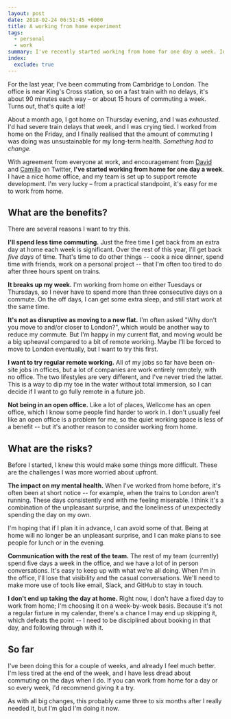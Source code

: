 ```yaml
---
layout: post
date: 2018-02-24 06:51:45 +0000
title: A working from home experiment
tags:
  - personal
  - work
summary: I've recently started working from home for one day a week. In this post I explain why I made the change, some of the benefits and risks, and why I think it's worth trying.
index:
  exclude: true
---
```


For the last year, I've been commuting from Cambridge to London.
The office is near King's Cross station, so on a fast train with no delays, it's about 90 minutes each way – or about 15 hours of commuting a week.
Turns out, that's quite a lot!

About a month ago, I got home on Thursday evening, and I was *exhausted*.
I'd had severe train delays that week, and I was crying tied.
I worked from home on the Friday, and I finally realised that the amount of commuting I was doing was unsustainable for my long-term health.
*Something had to change.*

With agreement from everyone at work, and encouragement from [David][david] and [Camilla][camilla] on Twitter, **I've started working from home for one day a week**.
I have a nice home office, and my team is set up to support remote development.
I'm very lucky – from a practical standpoint, it's easy for me to work from home.

[david]: https://twitter.com/drmaciver
[camilla]: https://twitter.com/spimescape

## What are the benefits?

There are several reasons I want to try this.

**I'll spend less time commuting.**
Just the free time I get back from an extra day at home each week is significant.
Over the rest of this year, I'll get back *five days* of time.
That's time to do other things -- cook a nice dinner, spend time with friends, work on a personal project -- that I'm often too tired to do after three hours spent on trains.

**It breaks up my week.**
I'm working from home on either Tuesdays or Thursdays, so I never have to spend more than three consecutive days on a commute.
On the off days, I can get some extra sleep, and still start work at the same time.

**It's not as disruptive as moving to a new flat.**
I'm often asked "Why don't you move to and/or closer to London?", which would be another way to reduce my commute.
But I'm happy in my current flat, and moving would be a big upheaval compared to a bit of remote working.
Maybe I'll be forced to move to London eventually, but I want to try this first.

**I want to try regular remote working.**
All of my jobs so far have been on-site jobs in offices, but a lot of companies are work entirely remotely, with no office.
The two lifestyles are very different, and I've never tried the latter.
This is a way to dip my toe in the water without total immersion, so I can decide if I want to go fully remote in a future job.

**Not being in an open office.**
Like a lot of places, Wellcome has an open office, which I know some people find harder to work in.
I don't usually feel like an open office is a problem for me, so the quiet working space is less of a benefit -- but it's another reason to consider working from home.

## What are the risks?

Before I started, I knew this would make some things more difficult.
These are the challenges I was more worried about upfront.

**The impact on my mental health.**
When I've worked from home before, it's often been at short notice -- for example, when the trains to London aren't running.
These days consistently end with me feeling miserable.
I think it's a combination of the unpleasant surprise, and the loneliness of unexpectedly spending the day on my own.

I'm hoping that if I plan it in advance, I can avoid some of that.
Being at home will no longer be an unpleasant surprise, and I can make plans to see people for lunch or in the evening.

**Communication with the rest of the team.**
The rest of my team (currently) spend five days a week in the office, and we have a lot of in person conversations.
It's easy to keep up with what we're all doing.
When I'm in the office, I'll lose that visibility and the casual conversations.
We'll need to make more use of tools like email, Slack, and GitHub to stay in touch.

**I don't end up taking the day at home.**
Right now, I don't have a fixed day to work from home; I'm choosing it on a week-by-week basis.
Because it's not a regular fixture in my calendar, there's a chance I may end up skipping it, which defeats the point -- I need to be disciplined about booking in that day, and following through with it.

## So far

I've been doing this for a couple of weeks, and already I feel much better.
I'm less tired at the end of the week, and I have less dread about commuting on the days when I do.
If you can work from home for a day or so every week, I'd recommend giving it a try.

As with all big changes, this probably came three to six months after I really needed it, but I'm glad I'm doing it now.
